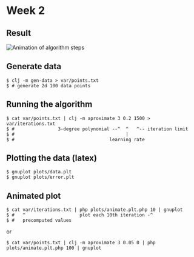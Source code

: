 # Week 2

## Result

![Animation of algorithm steps](var/animation.gif)

## Generate data

```
$ clj -m gen-data > var/points.txt
$ # generate 2d 100 data points
```

## Running the algorithm

```
$ cat var/points.txt | clj -m aproximate 3 0.2 1500 > var/iterations.txt
$ #                3-degree polynomial --^  ^   ^-- iteration limit
$ #                                         |
$ #                                   learning rate
```

## Plotting the data (latex)

```
$ gnuplot plots/data.plt
$ gnuplot plots/error.plt
```

## Animated plot

```
$ cat var/iterations.txt | php plots/animate.plt.php 10 | gnuplot
$ #   ^                    plot each 10th iteration -^
$ #   precomputed values
```

or

```
$ cat var/points.txt | clj -m aproximate 3 0.05 0 | php plots/animate.plt.php 100 | gnuplot
```
